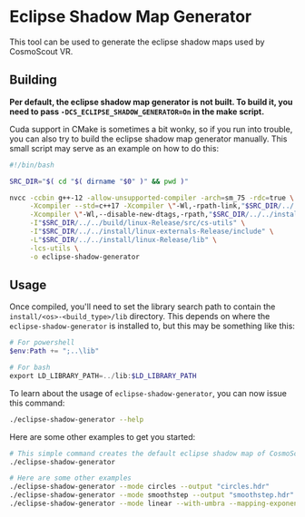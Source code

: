 # Eclipse Shadow Map Generator

This tool can be used to generate the eclipse shadow maps used by CosmoScout VR.

## Building

**Per default, the eclipse shadow map generator is not built.
To build it, you need to pass `-DCS_ECLIPSE_SHADOW_GENERATOR=On` in the make script.**

Cuda support in CMake is sometimes a bit wonky, so if you run into trouble, you can also try to build the eclipse shadow map generator manually.
This small script may serve as an example on how to do this:

```bash
#!/bin/bash

SRC_DIR="$( cd "$( dirname "$0" )" && pwd )"

nvcc -ccbin g++-12 -allow-unsupported-compiler -arch=sm_75 -rdc=true \
     -Xcompiler --std=c++17 -Xcompiler \"-Wl,-rpath-link,"$SRC_DIR/../../install/linux-Release/lib"\" \
     -Xcompiler \"-Wl,--disable-new-dtags,-rpath,"$SRC_DIR/../../install/linux-Release/lib"\" "$SRC_DIR"/*.cu \
     -I"$SRC_DIR/../../build/linux-Release/src/cs-utils" \
     -I"$SRC_DIR/../../install/linux-externals-Release/include" \
     -L"$SRC_DIR/../../install/linux-Release/lib" \
     -lcs-utils \
     -o eclipse-shadow-generator
```

## Usage

Once compiled, you'll need to set the library search path to contain the `install/<os>-<build_type>/lib` directory.
This depends on where the `eclipse-shadow-generator` is installed to, but this may be something like this:

```powershell
# For powershell
$env:Path += ";..\lib"

# For bash
export LD_LIBRARY_PATH=../lib:$LD_LIBRARY_PATH
```

To learn about the usage of `eclipse-shadow-generator`, you can now issue this command:


```bash
./eclipse-shadow-generator --help
```

Here are some other examples to get you started:

```bash
# This simple command creates the default eclipse shadow map of CosmoScout VR
./eclipse-shadow-generator

# Here are some other examples
./eclipse-shadow-generator --mode circles --output "circles.hdr"
./eclipse-shadow-generator --mode smoothstep --output "smoothstep.hdr"
./eclipse-shadow-generator --mode linear --with-umbra --mapping-exponent 5 --output "linear_with_umbra.hdr"
```